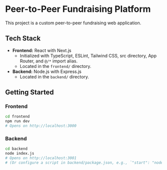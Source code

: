 # Peer-to-Peer Fundraising Platform

This project is a custom peer-to-peer fundraising web application.

## Tech Stack

- **Frontend:** React with Next.js
  - Initialized with TypeScript, ESLint, Tailwind CSS, src directory, App Router, and `@/*` import alias.
  - Located in the `frontend/` directory.
- **Backend:** Node.js with Express.js
  - Located in the `backend/` directory.

## Getting Started

### Frontend

```bash
cd frontend
npm run dev
# Opens on http://localhost:3000
```

### Backend

```bash
cd backend
node index.js
# Opens on http://localhost:3001
# (Or configure a script in backend/package.json, e.g., `"start": "node index.js"` and run `npm start`)
``` 